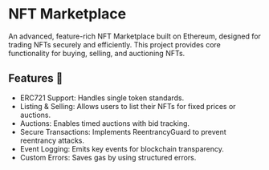 # NFT Marketplace

An advanced, feature-rich NFT Marketplace built on Ethereum, designed for trading NFTs securely and efficiently. This project provides core functionality for buying, selling, and auctioning NFTs.

## Features 🚀
- ERC721 Support: Handles single token standards.
- Listing & Selling: Allows users to list their NFTs for fixed prices or auctions.
- Auctions: Enables timed auctions with bid tracking.
- Secure Transactions: Implements ReentrancyGuard to prevent reentrancy attacks.
- Event Logging: Emits key events for blockchain transparency.
- Custom Errors: Saves gas by using structured errors.
